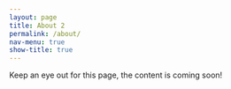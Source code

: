 ```yaml
---
layout: page
title: About 2
permalink: /about/
nav-menu: true
show-title: true
---
```


Keep an eye out for this page, the content is coming soon!